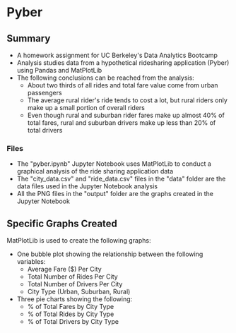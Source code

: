 # Pyber
## Summary
* A homework assignment for UC Berkeley's Data Analytics Bootcamp
* Analysis studies data from a hypothetical ridesharing application (Pyber) using Pandas and MatPlotLib
* The following conclusions can be reached from the analysis:
  * About two thirds of all rides and total fare value come from urban passengers
  * The average rural rider's ride tends to cost a lot, but rural riders only make up a small portion of overall riders
  * Even though rural and suburban rider fares make up almost 40% of total fares, rural and suburban drivers make up less than 20% of total drivers
### Files
* The "pyber.ipynb" Jupyter Notebook uses MatPlotLib to conduct a graphical analysis of the ride sharing application data
* The "city_data.csv" and "ride_data.csv" files in the "data" folder are the data files used in the Jupyter Notebook analysis
* All the PNG files in the "output" folder are the graphs created in the Jupyter Notebook 
## Specific Graphs Created
MatPlotLib is used to create the following graphs:
* One bubble plot showing the relationship between the following variables:
  * Average Fare ($) Per City
  * Total Number of Rides Per City
  * Total Number of Drivers Per City
  * City Type (Urban, Suburban, Rural)
* Three pie charts showing the following:
  * % of Total Fares by City Type
  * % of Total Rides by City Type
  * % of Total Drivers by City Type
